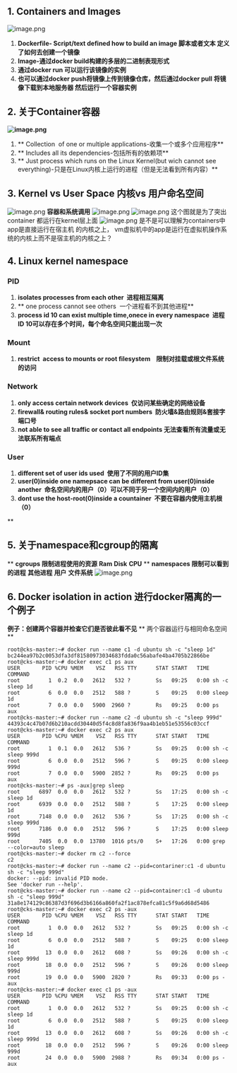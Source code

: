 ## 1. Containers  and Images


![image.png](https://cdn.nlark.com/yuque/0/2021/png/2505271/1612249687928-723e13b1-4f36-44e1-98cf-5a1c5847ac75.png#align=left&display=inline&height=706&margin=%5Bobject%20Object%5D&name=image.png&originHeight=706&originWidth=1372&size=300420&status=done&style=none&width=1372)


1. **Dockerfile- Script/text defined how to build an image  脚本或者文本 定义了如何去创建一个镜像**
1. **Image-通过docker build构建的多层的二进制表现形式**
1. **通过docker run  可以运行该镜像的实例**
1. **也可以通过docker push将镜像上传到镜像仓库，然后通过docker pull 将镜像下载到本地服务器 然后运行一个容器实例**
## 2. 关于Container容器
**![image.png](https://cdn.nlark.com/yuque/0/2021/png/2505271/1612250288390-9939ff54-2303-4983-9cc5-020b8e625102.png#align=left&display=inline&height=700&margin=%5Bobject%20Object%5D&name=image.png&originHeight=700&originWidth=1313&size=165846&status=done&style=none&width=1313)**

1. **  Collection  of one or multiple applications-收集一个或多个应用程序**
1. **  Includes all its dependencies-包括所有的依赖项**
1. **  Just process which runs on the Linux Kernel(but wich cannot see everything)-只是在Linux内核上运行的进程（但是无法看到所有内容）**
## 3. Kernel vs User Space  内核vs 用户命名空间
![image.png](https://cdn.nlark.com/yuque/0/2021/png/2505271/1612250612814-57955997-d48c-4408-9b0f-220584a4cdf6.png#align=left&display=inline&height=780&margin=%5Bobject%20Object%5D&name=image.png&originHeight=780&originWidth=1385&size=340651&status=done&style=none&width=1385)
**容器和系统调用**
![image.png](https://cdn.nlark.com/yuque/0/2021/png/2505271/1612251437717-8fd6c5cf-e928-4f89-8c24-60ed9e563ccf.png#align=left&display=inline&height=660&margin=%5Bobject%20Object%5D&name=image.png&originHeight=660&originWidth=1038&size=142597&status=done&style=none&width=1038)
![image.png](https://cdn.nlark.com/yuque/0/2021/png/2505271/1612252287464-bedc75fa-9644-4a09-b323-3538c26ec6aa.png#align=left&display=inline&height=669&margin=%5Bobject%20Object%5D&name=image.png&originHeight=669&originWidth=1092&size=176383&status=done&style=none&width=1092)
这个图就是为了突出 container 都运行在kernel层上面
![image.png](https://cdn.nlark.com/yuque/0/2021/png/2505271/1612252359539-515dbac5-efe1-4155-8007-b5427963d58e.png#align=left&display=inline&height=691&margin=%5Bobject%20Object%5D&name=image.png&originHeight=691&originWidth=1231&size=284104&status=done&style=none&width=1231)
是不是可以理解为containers中app是直接运行在宿主机 的内核之上， vm虚拟机中的app是运行在虚拟机操作系统的内核上而不是宿主机的内核之上？


## 4. Linux  kernel namespace
### PID 

1. **isolates processes from each other  进程相互隔离**
1. ** one process cannot see others  一个进程看不到其他进程**
1. **process id 10 can exist multiple time,onece in every namespace  进程ID 10可以存在多个时间，每个命名空间只能出现一次**
### Mount

1. **restrict  access to mounts or root filesystem    限制对挂载或根文件系统的访问**
### Network

1. **only access certain network devices  仅访问某些确定的网络设备**
1. **firewall& routing rules& socket port numbers  防火墙&路由规则&套接字端口号**
1. **not able to see all traffic or contact all endpoints 无法查看所有流量或无法联系所有端点**
### User

1. **different set of user ids used  使用了不同的用户ID集**
1. **user(0)inside one namepsace can be different from user(0)inside another  命名空间内的用户（0）可以不同于另一个空间内的用户（0）**
1. **dont use the host-root(0)inside a countainer  不要在容器内使用主机根（0）**

**
## 5. 关于namespace和cgroup的隔离
**
**cgroups 限制进程使用的资源**
**Ram**
**Disk**
**CPU**
**
**namespaces 限制可以看到的进程**
**其他进程**
**用户**
**文件系统**
![image.png](https://cdn.nlark.com/yuque/0/2021/png/2505271/1612253074156-ed13a141-e0bb-4d3d-aebd-aba41a07cddd.png#align=left&display=inline&height=683&margin=%5Bobject%20Object%5D&name=image.png&originHeight=683&originWidth=1228&size=164774&status=done&style=none&width=1228)


## 6. Docker isolation in action 进行docker隔离的一个例子
**例子：创建两个容器并检查它们是否彼此看不见**
**         两个容器运行与相同命名空间**

```
root@cks-master:~# docker run --name c1 -d ubuntu sh -c "sleep 1d"
bc244ea97b2c0053dfa3df81580973034683fdda0c56abafe4ba4705b22866be
root@cks-master:~# docker exec c1 ps aux
USER       PID %CPU %MEM    VSZ   RSS TTY      STAT START   TIME COMMAND
root         1  0.2  0.0   2612   532 ?        Ss   09:25   0:00 sh -c sleep 1d
root         6  0.0  0.0   2512   588 ?        S    09:25   0:00 sleep 1d
root         7  0.0  0.0   5900  2960 ?        Rs   09:25   0:00 ps aux
root@cks-master:~# docker run --name c2 -d ubuntu sh -c "sleep 999d"
44393c4c47b07d6b210acdd30440d5f4c8d8fa836f9aa4b1eb51e53556c03ccf
root@cks-master:~# docker exec c2 ps aux
USER       PID %CPU %MEM    VSZ   RSS TTY      STAT START   TIME COMMAND
root         1  0.1  0.0   2612   536 ?        Ss   09:25   0:00 sh -c sleep 999d
root         6  0.0  0.0   2512   596 ?        S    09:25   0:00 sleep 999d
root         7  0.0  0.0   5900  2852 ?        Rs   09:25   0:00 ps aux
root@cks-master:~# ps -aux|grep sleep
root      6897  0.0  0.0   2612   532 ?        Ss   17:25   0:00 sh -c sleep 1d
root      6939  0.0  0.0   2512   588 ?        S    17:25   0:00 sleep 1d
root      7148  0.0  0.0   2612   536 ?        Ss   17:25   0:00 sh -c sleep 999d
root      7186  0.0  0.0   2512   596 ?        S    17:25   0:00 sleep 999d
root      7405  0.0  0.0  13780  1016 pts/0    S+   17:26   0:00 grep --color=auto sleep
root@cks-master:~# docker rm c2 --force
c2
root@cks-master:~# docker run --name c2 --pid=contariner:c1 -d ubuntu sh -c "sleep 999d"
docker: --pid: invalid PID mode.
See 'docker run --help'.
root@cks-master:~# docker run --name c2 --pid=container:c1 -d ubuntu sh -c "sleep 999d"
31a8e174129c86387d3f696d3b6166a860fa2f1ac878efca81c5f9a6d68d5486
root@cks-master:~# docker exec c2 ps -aux
USER       PID %CPU %MEM    VSZ   RSS TTY      STAT START   TIME COMMAND
root         1  0.0  0.0   2612   532 ?        Ss   09:25   0:00 sh -c sleep 1d
root         6  0.0  0.0   2512   588 ?        S    09:25   0:00 sleep 1d
root        13  0.0  0.0   2612   608 ?        Ss   09:26   0:00 sh -c sleep 999d
root        18  0.0  0.0   2512   596 ?        S    09:26   0:00 sleep 999d
root        19  0.0  0.0   5900  2820 ?        Rs   09:33   0:00 ps -aux
root@cks-master:~# docker exec c1 ps -aux
USER       PID %CPU %MEM    VSZ   RSS TTY      STAT START   TIME COMMAND
root         1  0.0  0.0   2612   532 ?        Ss   09:25   0:00 sh -c sleep 1d
root         6  0.0  0.0   2512   588 ?        S    09:25   0:00 sleep 1d
root        13  0.0  0.0   2612   608 ?        Ss   09:26   0:00 sh -c sleep 999d
root        18  0.0  0.0   2512   596 ?        S    09:26   0:00 sleep 999d
root        24  0.0  0.0   5900  2988 ?        Rs   09:34   0:00 ps -aux

```


